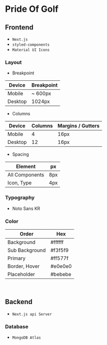 # Pride Of Golf

## Frontend

- `Next.js`
- `styled-components`
- `Material UI Icons`

### Layout

- Breakpoint

| Device  | Breakpoint |
| ------- | ---------- |
| Mobile  | ~ 600px    |
| Desktop | 1024px     |

- Columns

| Device  | Columns | Margins / Gutters |
| ------- | ------- | ----------------- |
| Mobile  | 4       | 16px              |
| Desktop | 12      | 16px              |

- Spacing

| Element        | px  |
| -------------- | --- |
| All Components | 8px |
| Icon, Type     | 4px |

### Typography

- Noto Sans KR

### Color

| Order          | Hex     |
| -------------- | ------- |
| Background     | #ffffff |
| Sub Background | #f3f5f9 |
| Primary        | #ff577f |
| Border, Hover  | #e0e0e0 |
| Placeholder    | #bebebe |

<br>

## Backend

- `Next.js api Server`

### Database

- `MongoDB Atlas`
